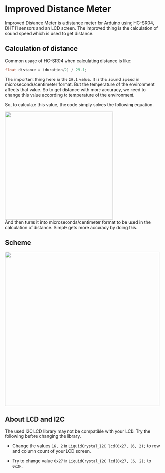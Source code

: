 # Improved Distance Meter

Improved Distance Meter is a distance meter for Arduino using HC-SR04, DHT11 sensors and an LCD screen. The improved thing is the calculation of sound speed which is used to get distance.

## Calculation of distance

Common usage of HC-SR04 when calculating distance is like:

```cpp
float distance = (duration/2) / 29.1;
```
The important thing here is the `29.1` value. It is the sound speed in microseconds/centimeter format. But the temperature of the environment affects that value. So to get distance with more accuracy, we need to change this value according to temperature of the environment.

So, to calculate this value, the code simply solves the following equation.

<img src="https://i.hizliresim.com/j6cpuy4.png" width="350"></img> <br>
And then turns it into microseconds/centimeter format to be used in the calculation of distance. Simply gets more accuracy by doing this.

## Scheme

<img src="https://i.hizliresim.com/8bo9fjd.png" width="500"></img>

## About LCD and I2C

The used I2C LCD library may not be compatible with your LCD. Try the following before changing the library.

- Change the values `16, 2` in `LiquidCrystal_I2C lcd(0x27, 16, 2);` to row and column count of your LCD screen.

- Try to change value `0x27` in `LiquidCrystal_I2C lcd(0x27, 16, 2);` to `0x3F`.
